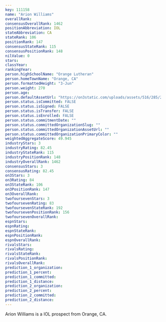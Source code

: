 ```yaml
---
key: 111158
name: "Arion Williams"
overallRank: 
consensusOverallRank: 1462
positionAbbreviation: IOL
stateAbbreviation: CA
stateRank: 106
positionRank: 147
consensusStateRank: 115
consensusPositionRank: 148
nilValue: 0
stars: 
classYear: 
rankingYear: 
person.highSchoolName: "Orange Lutheran"
person.homeTownName: "Orange, CA"
person.formattedHeight: "3-Jun"
person.weight: 270
person.age: 
person.defaultAssetUrl: "https://on3static.com/uploads/assets/516/285/285516.jpg"
person.status.isCommitted: FALSE
person.status.isSigned: FALSE
person.status.isTransfer: FALSE
person.status.isEnrolled: FALSE
person.status.commitmentDate: ""
person.status.committedOrganizationSlug: ""
person.status.committedOrganizationAssetUrl: ""
person.status.committedOrganizationPrimaryColor: ""
weightedAggregateScore: 49.945
industryStars: 3
industryRating: 82.45
industryStateRank: 115
industryPositionRank: 148
industryOverallRank: 1462
consensusStars: 3
consensusRating: 82.45
on3Stars: 3
on3Rating: 84
on3StateRank: 106
on3PositionRank: 147
on3OverallRank: 
twofoursevenStars: 3
twofoursevenRating: 83
twofoursevenStateRank: 192
twofoursevenPositionRank: 156
twofoursevenOverallRank: 
espnStars: 
espnRating: 
espnStateRank: 
espnPositionRank: 
espnOverallRank: 
rivalsStars: 
rivalsRating: 
rivalsStateRank: 
rivalsPositionRank: 
rivalsOverallRank: 
prediction_1_organization: 
prediction_1_percent: 
prediction_1_committed: 
prediction_1_distance: 
prediction_2_organization: 
prediction_2_percent: 
prediction_2_committed: 
prediction_2_distance: 
---
```

Arion Williams is a IOL prospect from Orange, CA.